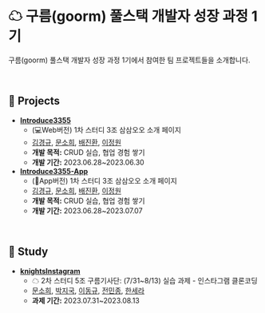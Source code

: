# ☁ 구름(goorm) 풀스택 개발자 성장 과정 1기
구름(goorm) 풀스택 개발자 성장 과정 1기에서 참여한 팀 프로젝트들을 소개합니다.

<br />

## 📁 Projects
- [**Introduce3355**](https://github.com/goorm-fullstack/Introduce3355)
  + (💻Web버전) 1차 스터디 3조 삼삼오오 소개 페이지
  + [김경규](https://github.com/WhiteKIM), [문소희](https://github.com/soheetech), [배진환](https://github.com/JinhwanB), [이정원](https://github.com/location132)
  + **개발 목적:** CRUD 실습, 협업 경험 쌓기
  + **개발 기간:** 2023.06.28~2023.06.30
- [**Introduce3355-App**](https://github.com/goorm-fullstack/Introduce3355-App)
  + (📱App버전) 1차 스터디 3조 삼삼오오 소개 페이지
  + [김경규](https://github.com/WhiteKIM), [문소희](https://github.com/soheetech), [배진환](https://github.com/JinhwanB), [이정원](https://github.com/location132)
  + **개발 목적:** CRUD 실습, 협업 경험 쌓기
  + **개발 기간:** 2023.06.28~2023.07.07

<br />

## 📁 Study
- [**knightsInstagram**](https://github.com/goorm-fullstack/knightsInstagram)
  + ☁ 2차 스터디 5조 구름기사단: (7/31~8/13) 실습 과제 - 인스타그램 클론코딩
  + [문소희](https://github.com/soheetech), [박지국](https://github.com/parkjikuk), [이동규](https://github.com/LEE-Donggyu), [전민종](https://github.com/yss1902), [한세라](https://github.com/hansera)
  + **과제 기간:** 2023.07.31~2023.08.13
